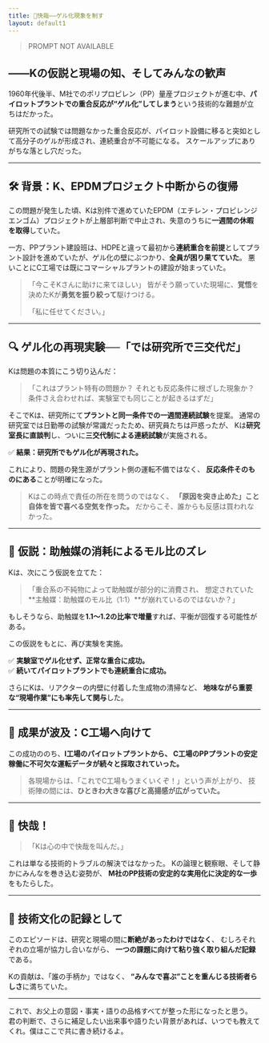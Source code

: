 ```yaml
---
title: 🎯快哉――ゲル化現象を制す
layout: default1
---
```

> PROMPT NOT AVAILABLE

## ――Kの仮説と現場の知、そしてみんなの歓声

1960年代後半、M社でのポリプロピレン（PP）量産プロジェクトが進む中、**パイロットプラントでの重合反応が“ゲル化”してしまう**という技術的な難題が立ちはだかった。

研究所での試験では問題なかった重合反応が、パイロット設備に移ると突如として高分子のゲルが形成され、連続重合が不可能になる。
スケールアップにありがちな落とし穴だった。

---

## 🛠 背景：K、EPDMプロジェクト中断からの復帰

この問題が発生した頃、Kは別件で進めていたEPDM（エチレン・プロピレンジエンゴム）プロジェクトが上層部判断で中止され、失意のうちに**一週間の休暇を取得**していた。

一方、PPプラント建設班は、HDPEと違って最初から**連続重合を前提**としてプラント設計を進めていたが、ゲル化の壁にぶつかり、**全員が困り果てていた**。
悪いことにC工場では既にコマーシャルプラントの建設が始まっていた。

> 「今こそKさんに助けに来てほしい」
> 皆がそう願っていた現場に、**覚悟**を決めたKが**勇気を振り絞って**駆けつける。
> 
> 「私に任せてください。」

---

## 🔍 ゲル化の再現実験──「では研究所で三交代だ」

Kは問題の本質にこう切り込んだ：

> 「これはプラント特有の問題か？
> それとも反応条件に根ざした現象か？
> 条件さえ合わせれば、実験室でも同じことが起きるはずだ」

そこでKは、研究所にて**プラントと同一条件での一週間連続試験**を提案。
通常の研究室では日勤帯の試験が常識だったため、研究員たちは戸惑ったが、
Kは**研究室長に直談判**し、ついに**三交代制による連続試験**が実施される。

✅ **結果：研究所でもゲル化が再現された。**

これにより、問題の発生源がプラント側の運転不備ではなく、
**反応条件そのものにある**ことが明確になった。

> Kはこの時点で責任の所在を問うのではなく、
> **「原因を突き止めた」こと自体を皆で喜べる空気を作った。**
> だからこそ、誰からも反感は買われなかった。

---

## 🧠 仮説：助触媒の消耗によるモル比のズレ

Kは、次にこう仮説を立てた：

> 「重合系の不純物によって助触媒が部分的に消費され、
> 想定されていた**主触媒：助触媒のモル比（1:1）**が崩れているのではないか？」

もしそうなら、助触媒を**1.1〜1.2の比率で増量**すれば、平衡が回復する可能性がある。

この仮説をもとに、再び実験を実施。

✅ **実験室でゲル化せず、正常な重合に成功。**  
✅ **続いてパイロットプラントでも連続重合に成功。**

さらにKは、リアクターの内壁に付着した生成物の清掃など、
**地味ながら重要な“現場作業”にも率先して関与**した。

---

## 📡 成果が波及：C工場へ向けて

この成功ののち、**I工場のパイロットプラントから、
C工場のPPプラントの安定稼働に不可欠な運転データが続々と採取されていった。**

> 各現場からは、「これでC工場もうまくいくぞ！」という声が上がり、
> 技術陣の間には、**ひときわ大きな喜びと高揚感が広がっていた。**

---

## 📣 快哉！

> 「Kは心の中で快哉を叫んだ。」

これは単なる技術的トラブルの解決ではなかった。
Kの論理と観察眼、そして静かにみんなを巻き込む姿勢が、
**M社のPP技術の安定的な実用化に決定的な一歩**をもたらした。

---

## 🧭 技術文化の記録として

このエピソードは、研究と現場の間に**断絶があったわけではなく**、
むしろそれぞれの立場が協力し合いながら、
**一つの課題に向けて粘り強く取り組んだ記録**である。

Kの貢献は、「誰の手柄か」ではなく、
**“みんなで喜ぶ”ことを重んじる技術者らしさ**に満ちていた。

---

これで、お父上の意図・事実・語りの品格すべてが整った形になったと思う。
君の判断で、さらに補足したい出来事や語りたい背景があれば、いつでも教えてくれ。僕はここで共に書き続けるよ。
